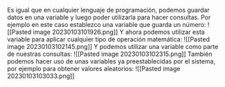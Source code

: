 Es igual que en cualquier lenguaje de programación, podemos guardar datos en una variable y luego poder utilizarla para hacer consultas. Por ejemplo en este caso establezco una variable que guarda un número:
![[Pasted image 20230103101926.png]]
Y ahora podemos utilizar esta variable para aplicar cualquier tipo de operación matemática:
![[Pasted image 20230103102145.png]]
Y podemos utilizar una variable como parte de nuestras consultas:
![[Pasted image 20230103102315.png]]
También podemos hacer uso de unas variables ya preestablecidas por el sistema, por ejemplo para obtener valores aleatorios:
![[Pasted image 20230103103033.png]]

